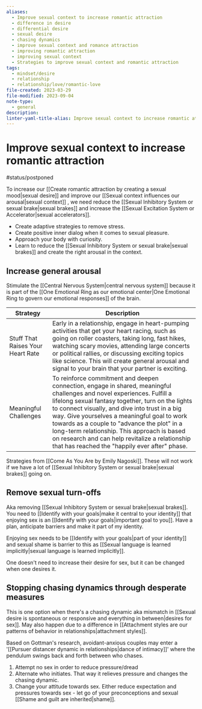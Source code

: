 ```yaml
---
aliases:
  - Improve sexual context to increase romantic attraction
  - difference in desire
  - differential desire
  - sexual desire
  - chasing dynamics
  - improve sexual context and romance attraction
  - improving romantic attraction
  - improving sexual context
  - Strategies to improve sexual context and romantic attraction
tags:
  - mindset/desire
  - relationship
  - relationship/love/romantic-love
file-created: 2023-03-29
file-modified: 2023-09-04
note-type:
  - general
description: 
linter-yaml-title-alias: Improve sexual context to increase romantic attraction
---
```


# Improve sexual context to increase romantic attraction

#status/postponed

To increase our [[Create romantic attraction by creating a sexual mood|sexual desire]] and improve our [[Sexual context influences our arousal|sexual context]] , we need reduce the [[Sexual Inhibitory System or sexual brake|sexual brakes]] and increase the [[Sexual Excitation System or Accelerator|sexual accelerators]].

- Create adaptive strategies to remove stress.
- Create positive inner dialog when it comes to sexual pleasure.
- Approach your body with curiosity.
- Learn to reduce the [[Sexual Inhibitory System or sexual brake|sexual brakes]] and create the right arousal in the context.

## Increase general arousal

Stimulate the [[Central Nervous System|central nervous system]] because it is part of the [[One Emotional Ring as our emotional center|One Emotional Ring to govern our emotional responses]] of the brain.

| Strategy                          | Description                                                                                                                                                                                                                                                                                                                                                                                                                                                                     |
| --------------------------------- | ------------------------------------------------------------------------------------------------------------------------------------------------------------------------------------------------------------------------------------------------------------------------------------------------------------------------------------------------------------------------------------------------------------------------------------------------------------------------------- |
| Stuff That Raises Your Heart Rate | Early in a relationship, engage in heart-pumping activities that get your heart racing, such as going on roller coasters, taking long, fast hikes, watching scary movies, attending large concerts or political rallies, or discussing exciting topics like science. This will create general arousal and signal to your brain that your partner is exciting.                                                                                                                   |
| Meaningful Challenges             | To reinforce commitment and deepen connection, engage in shared, meaningful challenges and novel experiences. Fulfill a lifelong sexual fantasy together, turn on the lights to connect visually, and dive into trust in a big way. Give yourselves a meaningful goal to work towards as a couple to "advance the plot" in a long-term relationship. This approach is based on research and can help revitalize a relationship that has reached the "happily ever after" phase. |

Strategies from [[Come As You Are by Emily Nagoski]]. These will not work if we have a lot of [[Sexual Inhibitory System or sexual brake|sexual brakes]] going on.

## Remove sexual turn-offs

Aka removing [[Sexual Inhibitory System or sexual brake|sexual brakes]]. You need to [[Identify with your goals|make it central to your identity]] that enjoying sex is an [[Identify with your goals|important goal to you]]. Have a plan, anticipate barriers and make it part of my identity.

Enjoying sex needs to be [[Identify with your goals|part of your identity]] and sexual shame is barrier to this as [[Sexual language is learned implicitly|sexual language is learned implicitly]].

One doesn't need to increase their desire for sex, but it can be changed when one desires it.

## Stopping chasing dynamics through desperate measures

This is one option when there's a chasing dynamic aka mismatch in [[Sexual desire is spontaneous or responsive and everything in between|desires for sex]]. May also happen due to a difference in [[Attachment styles are our patterns of behavior in relationships|attachment styles]].

Based on Gottman's research, avoidant-anxious couples may enter a '[[Pursuer distancer dynamic in relationships|dance of intimacy]]' where the pendulum swings back and forth between who chases.

1. Attempt no sex in order to reduce pressure/dread
2. Alternate who initiates. That way it relieves pressure and changes the chasing dynamic.
3. Change your attitude towards sex. Either reduce expectation and pressures towards sex - let go of your preconceptions and sexual [[Shame and guilt are inherited|shame]].
